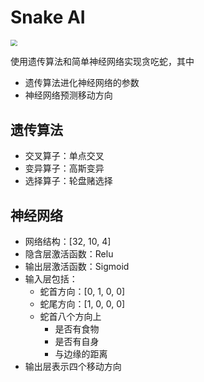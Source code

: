 # Snake AI

<img src="https://github.com/Ackeraa/snake/blob/master/snake.gif" style="zoom:66%;" />

使用遗传算法和简单神经网络实现贪吃蛇，其中
* 遗传算法进化神经网络的参数
* 神经网络预测移动方向

## 遗传算法
* 交叉算子：单点交叉
* 变异算子：高斯变异
* 选择算子：轮盘赌选择

## 神经网络
* 网络结构：[32, 10, 4]
* 隐含层激活函数：Relu
* 输出层激活函数：Sigmoid
* 输入层包括：
  * 蛇首方向：[0, 1, 0, 0]
  * 蛇尾方向：[1, 0, 0, 0]
  * 蛇首八个方向上
    * 是否有食物
    * 是否有自身
    * 与边缘的距离
* 输出层表示四个移动方向

